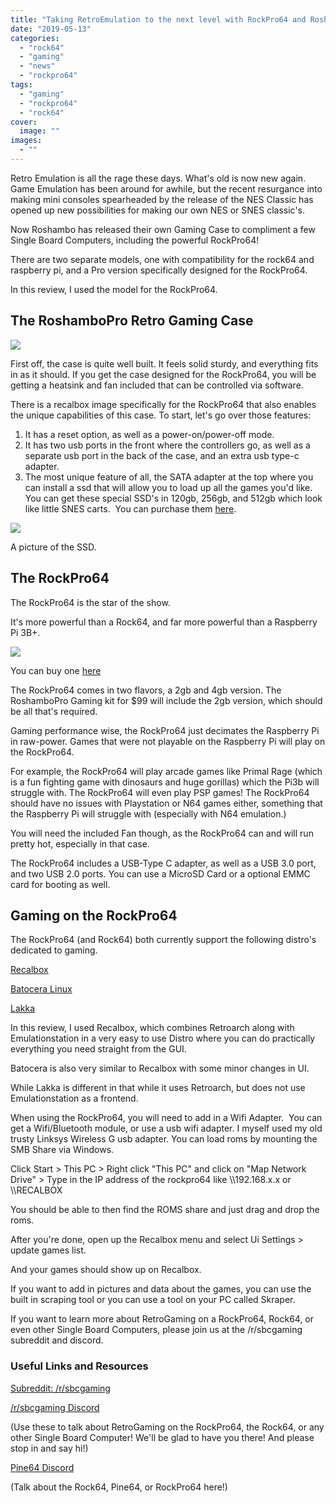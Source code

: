 ```yaml
---
title: "Taking RetroEmulation to the next level with RockPro64 and Roshambo"
date: "2019-05-13"
categories: 
  - "rock64"
  - "gaming"
  - "news"
  - "rockpro64"
tags: 
  - "gaming"
  - "rockpro64"
  - "rock64"
cover: 
  image: ""
images:
  - ""
---
```


Retro Emulation is all the rage these days. What's old is now new again. Game Emulation has been around for awhile, but the recent resurgance into making mini consoles spearheaded by the release of the NES Classic has opened up new possibilities for making our own NES or SNES classic's.

Now Roshambo has released their own Gaming Case to compliment a few Single Board Computers, including the powerful RockPro64!

There are two separate models, one with compatibility for the rock64 and raspberry pi, and a Pro version specifically designed for the RockPro64.

In this review, I used the model for the RockPro64.

## The RoshamboPro Retro Gaming Case

![](/blog/images/RoshamboPro.jpg)

First off, the case is quite well built. It feels solid sturdy, and everything fits in as it should. If you get the case designed for the RockPro64, you will be getting a heatsink and fan included that can be controlled via software.

There is a recalbox image specifically for the RockPro64 that also enables the unique capabilities of this case. To start, let's go over those features:

1. It has a reset option, as well as a power-on/power-off mode.
2. It has two usb ports in the front where the controllers go, as well as a separate usb port in the back of the case, and an extra usb type-c adapter.
3. The most unique feature of all, the SATA adapter at the top where you can install a ssd that will allow you to load up all the games you'd like. You can get these special SSD's in 120gb, 256gb, and 512gb which look like little SNES carts.  You can purchase them [here](https://www.cloudmedia.com/?product=roshambo-ssd-cartridge).

![](/blog/images/Roshambo-SSD-2.jpg)

A picture of the SSD.

## The RockPro64

The RockPro64 is the star of the show.

It's more powerful than a Rock64, and far more powerful than a Raspberry Pi 3B+. 

![](/blog/images/ROCKPro64-SBC.jpg)

You can buy one [here](https://store.pine64.org/?product=rockpro64-2gb-single-board-computer)

The RockPro64 comes in two flavors, a 2gb and 4gb version. The RoshamboPro Gaming kit for $99 will include the 2gb version, which should be all that's required.

Gaming performance wise, the RockPro64 just decimates the Raspberry Pi in raw-power. Games that were not playable on the Raspberry Pi will play on the RockPro64.

For example, the RockPro64 will play arcade games like Primal Rage (which is a fun fighting game with dinosaurs and huge gorillas) which the Pi3b will struggle with. The RockPro64 will even play PSP games! The RockPro64 should have no issues with Playstation or N64 games either, something that the Raspberry Pi will struggle with (especially with N64 emulation.)

You will need the included Fan though, as the RockPro64 can and will run pretty hot, especially in that case.

The RockPro64 includes a USB-Type C adapter, as well as a USB 3.0 port, and two USB 2.0 ports. You can use a MicroSD Card or a optional EMMC card for booting as well.

## Gaming on the RockPro64

The RockPro64 (and Rock64) both currently support the following distro's dedicated to gaming.

[Recalbox](https://github.com/mrfixit2001/recalbox_rockpro64/releases)

[Batocera Linux](https://batocera-linux.xorhub.com/)

[Lakka](http://le.builds.lakka.tv/Rockchip.ROCKPro64.arm/)

In this review, I used Recalbox, which combines Retroarch along with Emulationstation in a very easy to use Distro where you can do practically everything you need straight from the GUI.

Batocera is also very similar to Recalbox with some minor changes in UI.

While Lakka is different in that while it uses Retroarch, but does not use Emulationstation as a frontend.

When using the RockPro64, you will need to add in a Wifi Adapter.  You can get a Wifi/Bluetooth module, or use a usb wifi adapter. I myself used my old trusty Linksys Wireless G usb adapter. You can load roms by mounting the SMB Share via Windows.

Click Start > This PC > Right click "This PC" and click on "Map Network Drive" > Type in the IP address of the rockpro64 like \\\\192.168.x.x or \\\\RECALBOX

You should be able to then find the ROMS share and just drag and drop the roms.

After you're done, open up the Recalbox menu and select Ui Settings > update games list.

And your games should show up on Recalbox.

If you want to add in pictures and data about the games, you can use the built in scraping tool or you can use a tool on your PC called Skraper.

If you want to learn more about RetroGaming on a RockPro64, Rock64, or even other Single Board Computers, please join us at the /r/sbcgaming subreddit and discord.

### Useful Links and Resources

[Subreddit: /r/sbcgaming](http://www.reddit.com/r/sbcgaming)

[/r/sbcgaming Discord](https://discord.gg/5dSUjmk)

(Use these to talk about RetroGaming on the RockPro64, the Rock64, or any other Single Board Computer! We'll be glad to have you there! And please stop in and say hi!)

[Pine64 Discord](https://discordapp.com/invite/DgB7kzr)

(Talk about the Rock64, Pine64, or RockPro64 here!)
